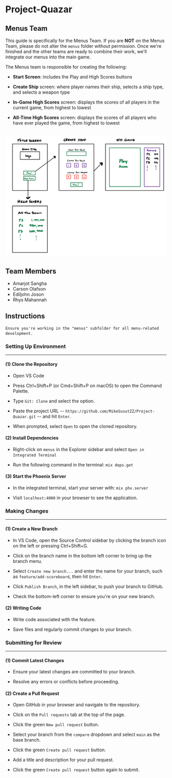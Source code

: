 # Project-Quazar

## Menus Team
This guide is specifically for the Menus Team. If you are **NOT** on the Menus Team, please do not alter the `menus` folder without permission. Once we're finished and the other teams are ready to combine their work, we'll integrate our menus into the main game.

The Menus team is responsible for creating the following:

- **Start Screen**: includes the Play and High Scores buttons

- **Create Ship** screen: where player names their ship, selects a ship type, and selects a weapon type

- **In-Game High Scores** screen: displays the scores of all players in the current game, from highest to lowest

- **All-Time High Scores** screen: displays the scores of all players who have ever played the game, from highest to lowest

<br>

<img src="image.png" alt="alt text" width="600" >

<br>

## Team Members
- Amarjot Sangha
- Carson Olafson
- Ediljohn Joson
- Rhys Mahannah

## Instructions

    Ensure you're working in the "menus" subfolder for all menu-related development.

### Setting Up Environment
---

#### (1) Clone the Repository

- Open VS Code

- Press Ctrl+Shift+P (or Cmd+Shift+P on macOS) to open the Command Palette.

- Type `Git: Clone` and select the option.

- Paste the project URL -- `https://github.com/MikeSusutZZ/Project-Quazar.git` -- and hit `Enter`.

- When prompted, select `Open` to open the cloned repository.

#### (2) Install Dependencies

- Right-click on `menus` in the Explorer sidebar and select `Open in Integrated Terminal`

- Run the following command in the terminal: `mix deps.get`

#### (3) Start the Phoenix Server

- In the integrated terminal, start your server with: `mix phx.server`

- Visit `localhost:4000` in your browser to see the application.

### Making Changes
---

#### (1) Create a New Branch

- In VS Code, open the Source Control sidebar by clicking the branch icon on the left or pressing Ctrl+Shift+G.

- Click on the branch name in the bottom left corner to bring up the branch menu.

- Select `Create new branch...` and enter the name for your branch, such as `feature/add-scoreboard`, then hit `Enter`.

- Click `Publish Branch`, in the left sidebar, to push your branch to GitHub.

- Check the bottom-left corner to ensure you're on your new branch.

#### (2) Writing Code

- Write code associated with the feature.

- Save files and regularly commit changes to your branch.

### Submitting for Review
---

#### (1) Commit Latest Changes

- Ensure your latest changes are committed to your branch.

- Resolve any errors or conflicts before proceeding.

#### (2) Create a Pull Request

- Open GitHub in your browser and navigate to the repository.

- Click on the `Pull requests` tab at the top of the page.

- Click the green `New pull request` button.

- Select your branch from the `compare` dropdown and select `main` as the base branch.

- Click the green `Create pull request` button.

- Add a title and description for your pull request.

- Click the green `Create pull request` button again to submit.
